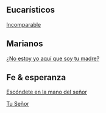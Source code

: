 ## Eucarísticos
[Incomparable](https://github.com/renovacion-sjb/musica/blob/master/incomparable.md)

## Marianos
[¿No estoy yo aquí que soy tu madre?](https://github.com/renovacion-sjb/musica/blob/master/%C2%BFNo%20estoy%20yo%20aqu%C3%AD%20que%20soy%20tu%20madre%3F.md)

## Fe & esperanza
[Escóndete en la mano del señor](https://github.com/renovacion-sjb/musica/blob/master/Esc%C3%B3ndete%20en%20la%20mano%20del%20se%C3%B1or.md)

[Tu Señor](https://github.com/renovacion-sjb/musica/blob/master/Tu%20se%C3%B1or.md)
